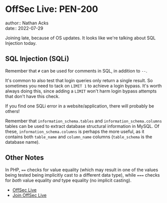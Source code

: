 # OffSec Live: PEN-200

author:: Nathan Acks  
date:: 2022-07-29

Joining late, because of OS updates. It looks like we're talking about SQL Injection today.

## SQL Injection (SQLi)

Remember that `#` can be used for comments in SQL, in addition to `--`.

It's common to also test that login queries only return a single result. So sometimes you need to tack on `LIMIT 1` to achieve a login bypass. It's worth always doing this, since adding a `LIMIT` won't harm login bypass attempts that don't have this check.

If you find one SQLi error in a website/application, there will probably be others!

Remember that `information_schema.tables` and `information_schema.columns` tables can be used to extract database structural information in MySQL. Of these, `information_schema.columns` is perhaps the more useful, as it contains both `table_name` and `column_name` columns (`table_schema` is the database name).

## Other Notes

In PHP, `==` checks for value equality (which may result in one of the values being tested being implicitly cast to a different data type), while `===` checks for *both* value equality *and* type equality (no implicit casting).

* [OffSec Live](https://www.offensive-security.com/offsec/offsec-live/)
* [Join OffSec Live](https://learn.offensive-security.com/offsec-live-webinars)
